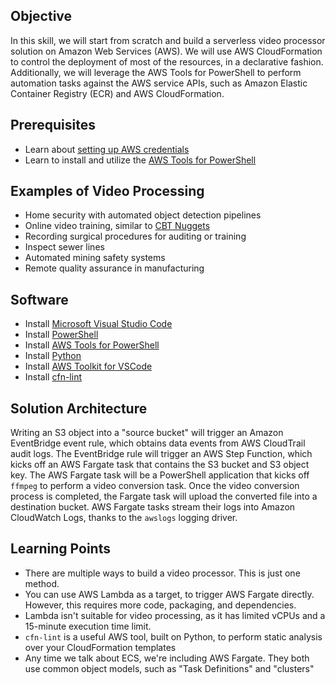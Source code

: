 ## Objective

In this skill, we will start from scratch and build a serverless video processor solution on Amazon Web Services (AWS). We will use AWS CloudFormation to control the deployment of most of the resources, in a declarative fashion.
Additionally, we will leverage the AWS Tools for PowerShell to perform automation tasks against the AWS service APIs, such as Amazon Elastic Container Registry (ECR) and AWS CloudFormation.

## Prerequisites

* Learn about [setting up AWS credentials](https://docs.aws.amazon.com/powershell/latest/userguide/specifying-your-aws-credentials.html)
* Learn to install and utilize the [AWS Tools for PowerShell](https://www.cbtnuggets.com/it-training/automate-aws-powershell-linux-mac-windows?utm_source=trainer&utm_medium=trainer&utm_campaign=trevor-sullivan)

## Examples of Video Processing

* Home security with automated object detection pipelines
* Online video training, similar to [CBT Nuggets](https://cbtnuggets.com)
* Recording surgical procedures for auditing or training
* Inspect sewer lines
* Automated mining safety systems
* Remote quality assurance in manufacturing

## Software

* Install [Microsoft Visual Studio Code](https://code.visualstudio.com/)
* Install [PowerShell](https://github.com/PowerShell/PowerShell/)
* Install [AWS Tools for PowerShell](https://aws.amazon.com/powershell/)
* Install [Python](https://python.org)
* Install [AWS Toolkit for VSCode](https://marketplace.visualstudio.com/items?itemName=AmazonWebServices.aws-toolkit-vscode)
* Install [cfn-lint](https://github.com/aws-cloudformation/cfn-python-lint)

## Solution Architecture

Writing an S3 object into a "source bucket" will trigger an Amazon EventBridge event rule, which obtains data events from AWS CloudTrail audit logs.
The EventBridge rule will trigger an AWS Step Function, which kicks off an AWS Fargate task that contains the S3 bucket and S3 object key. 
The AWS Fargate task will be a PowerShell application that kicks off `ffmpeg` to perform a video conversion task.
Once the video conversion process is completed, the Fargate task will upload the converted file into a destination bucket.
AWS Fargate tasks stream their logs into Amazon CloudWatch Logs, thanks to the `awslogs` logging driver.

## Learning Points

* There are multiple ways to build a video processor. This is just one method.
* You can use AWS Lambda as a target, to trigger AWS Fargate directly. However, this requires more code, packaging, and dependencies.
* Lambda isn't suitable for video processing, as it has limited vCPUs and a 15-minute execution time limit.
* `cfn-lint` is a useful AWS tool, built on Python, to perform static analysis over your CloudFormation templates
* Any time we talk about ECS, we're including AWS Fargate. They both use common object models, such as "Task Definitions" and "clusters"

